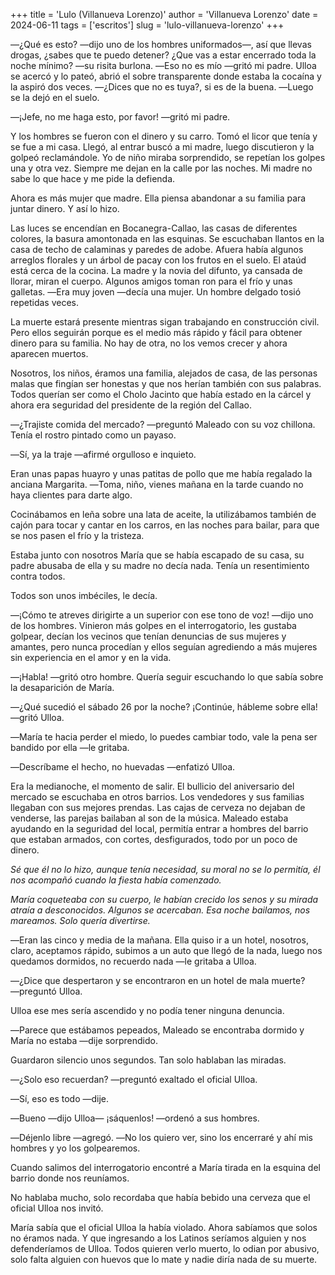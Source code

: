 +++
title = 'Lulo (Villanueva Lorenzo)'
author = 'Villanueva Lorenzo'
date = 2024-06-11
tags = ['escritos']
slug = 'lulo-villanueva-lorenzo'
+++

―¿Qué es esto? ―dijo uno de los hombres uniformados―, así que llevas drogas, ¿sabes que te puedo detener? ¿Que vas a estar encerrado toda la noche mínimo? ―su risita burlona. ―Eso no es mío ―gritó mi padre. Ulloa se acercó y lo pateó, abrió el sobre transparente donde estaba la cocaína y la aspiró dos veces. ―¿Dices que no es tuya?, si es de la buena. ―Luego se la dejó en el suelo.
 
―¡Jefe, no me haga esto, por favor! ―gritó mi padre.
 
Y los hombres se fueron con el dinero y su carro. Tomó el licor que tenía y se fue a mi casa. Llegó, al entrar buscó a mi madre, luego discutieron y la golpeó reclamándole. Yo de niño miraba sorprendido, se repetían los golpes una y otra vez. Siempre me dejan en la calle por las noches. Mi madre no sabe lo que hace y me pide la defienda.
 
Ahora es más mujer que madre. Ella piensa abandonar a su familia para juntar dinero. Y así lo hizo.
 
Las luces se encendían en Bocanegra-Callao, las casas de diferentes colores, la basura amontonada en las esquinas. Se escuchaban llantos en la casa de techo de calaminas y paredes de adobe. Afuera había algunos arreglos florales y un árbol de pacay con los frutos en el suelo. El ataúd está cerca de la cocina. La madre y la novia del difunto, ya cansada de llorar, miran el cuerpo. Algunos amigos toman ron para el frío y unas galletas. ―Era muy joven ―decía una mujer. Un hombre delgado tosió repetidas veces.
 
La muerte estará presente mientras sigan trabajando en construcción civil. Pero ellos seguirán porque es el medio más rápido y fácil para obtener dinero para su familia. No hay de otra, no los vemos crecer y ahora aparecen muertos.
 
Nosotros, los niños, éramos una familia, alejados de casa, de las personas malas que fingían ser honestas y que nos herían también con sus palabras. Todos querían ser como el Cholo Jacinto que había estado en la cárcel y ahora era seguridad del presidente de la región del Callao.
 
―¿Trajiste comida del mercado? ―preguntó Maleado con su voz chillona. Tenía el rostro pintado como un payaso.
 
―Sí, ya la traje ―afirmé orgulloso e inquieto.
 
Eran unas papas huayro y unas patitas de pollo que me había regalado la anciana Margarita. ―Toma, niño, vienes mañana en la tarde cuando no haya clientes para darte algo.
 
Cocinábamos en leña sobre una lata de aceite, la utilizábamos también de cajón para tocar y cantar en los carros, en las noches para bailar, para que se nos pasen el frío y la tristeza.
 
Estaba junto con nosotros María que se había escapado de su casa, su padre abusaba de ella y su madre no decía nada. Tenía un resentimiento contra todos.
 
Todos son unos imbéciles, le decía.
 
―¡Cómo te atreves dirigirte a un superior con ese tono de voz! ―dijo uno de los hombres. Vinieron más golpes en el interrogatorio, les gustaba golpear, decían los vecinos que tenían denuncias de sus mujeres y amantes, pero nunca procedían y ellos seguían agrediendo a más mujeres sin experiencia en el amor y en la vida.
 
―¡Habla! ―gritó otro hombre. Quería seguir escuchando lo que sabía sobre la desaparición de María.
 
―¿Qué sucedió el sábado 26 por la noche? ¡Continúe, hábleme sobre ella! ―gritó Ulloa.
 
―María te hacia perder el miedo, lo puedes cambiar todo, vale la pena ser bandido por ella
―le gritaba.
 
―Descríbame el hecho, no huevadas ―enfatizó Ulloa.
 
Era la medianoche, el momento de salir. El bullicio del aniversario del mercado se escuchaba en otros barrios. Los vendedores y sus familias llegaban con sus mejores prendas. Las cajas de cerveza no dejaban de venderse, las parejas bailaban al son de la música. Maleado estaba ayudando en la seguridad del local, permitía entrar a hombres del barrio que estaban armados, con cortes, desfigurados, todo por un poco de dinero.

*Sé que él no lo hizo, aunque tenía necesidad, su moral no se lo permitía, él nos acompañó cuando la fiesta había comenzado.*

*María coqueteaba con su cuerpo, le habían crecido los senos y su mirada atraía a desconocidos. Algunos se acercaban. Esa noche bailamos, nos mareamos. Solo quería divertirse.*

―Eran las cinco y media de la mañana. Ella quiso ir a un hotel, nosotros, claro, aceptamos rápido, subimos a un auto que llegó de la nada, luego nos quedamos dormidos, no recuerdo nada ―le gritaba a Ulloa.
 
―¿Dice que despertaron y se encontraron en un hotel de mala muerte? ―preguntó Ulloa.
 
Ulloa ese mes sería ascendido y no podía tener ninguna denuncia.
 
―Parece que estábamos pepeados, Maleado se encontraba dormido y María no estaba ―dije sorprendido.
 
Guardaron silencio unos segundos. Tan solo hablaban las miradas.
 
―¿Solo eso recuerdan? ―preguntó exaltado el oficial Ulloa.
 
―Sí, eso es todo ―dije.
 
―Bueno ―dijo Ulloa― ¡sáquenlos! ―ordenó a sus hombres.
 
―Déjenlo libre ―agregó. ―No los quiero ver, sino los encerraré y ahí mis hombres y yo los golpearemos.
 
Cuando salimos del interrogatorio encontré a María tirada en la esquina del barrio donde nos reuníamos.
 
No hablaba mucho, solo recordaba que había bebido una cerveza que el oficial Ulloa nos invitó.
 
María sabía que el oficial Ulloa la había violado. Ahora sabíamos que solos no éramos nada. Y que ingresando a los Latinos seríamos alguien y nos defenderíamos de Ulloa. Todos quieren verlo muerto, lo odian por abusivo, solo falta alguien con huevos que lo mate y nadie diría nada de su muerte.